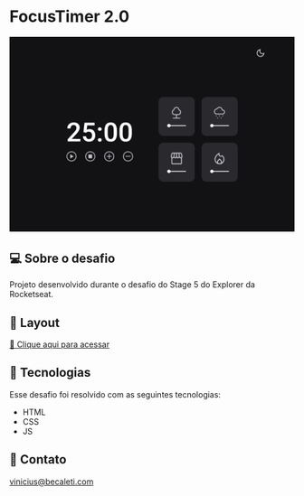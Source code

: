 # FocusTimer 2.0

![preview](./.github/desktop.png)

## 💻 Sobre o desafio

Projeto desenvolvido durante o desafio do Stage 5 do Explorer da Rocketseat.

## 🔖 Layout

[🔗 Clique aqui para acessar](https://www.figma.com/file/Pw8yMsK7HFkD6aISZt6gPA/Stage-05---Focus-Timer-2.0/duplicate)

## 🚀 Tecnologias

Esse desafio foi resolvido com as seguintes tecnologias:

- HTML
- CSS
- JS

## 📧 Contato

[vinicius@becaleti.com](mailto:vinicius@becaleti.com)
